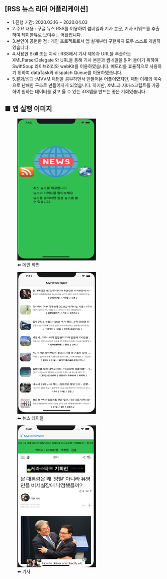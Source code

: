 ## [RSS 뉴스 리더 어플리케이션]
- 1.진행 기간: 2020.03.16 ~ 2020.04.03
- 2.주요 내용 : 구글 뉴스 RSS를 이용하여 썸네일과 기사 본문, 기사 키워드를 추출하여 테이블뷰로 보여주는 어플입니다.
- 3.본인이 공헌한 점 : 개인 프로젝트로서 앱 설계부터 구현까지 모두 스스로 개발하였습니다. 
- 4.사용한 Skill 또는 지식 : RSS에서 기사 제목과 URL을 추출하는 XMLParserDelegate 와 URL을 통해 기사 본문과 썸네일을 읽어 들이기 위하여 SwiftSoup 라이브러리와 webKit를 이용하였습니다. 메모리를 효율적으로 사용하기 위하여 dataTask와 dispatch Queue를 이용하였습니다.
- 5.결과/성과 :MVVM 패턴을 공부하면서 만들어본 어플이였지만, 패턴 이해의 미숙으로 난해한 구조로 만들어지게 되었습니다. 하지만, XML과 자바스크립트를 가공하여 원하는 데이터를 갖고 올 수 있는 iOS앱을 만드는 좋은 기회였습니다.

## ■ 앱 실행 이미지
<div>
<figure> 
<img src="appImage/launch.png" width="250" height="450">
<figcaption>⬅︎ 메인 화면</figcaption>
</figure>
  <figure>
<img src="appImage/main.png" width="250" height="450">
<figcaption>⬅︎ 뉴스 테이블</figcaption>
    </figure>
      <figure>
<img src="appImage/detailNews.png" width="250" height="450">
<figcaption>⬅︎ 기사</figcaption>
        </figure>
</div>
